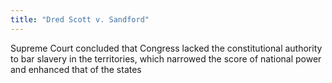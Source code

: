 ```yaml
---
title: "Dred Scott v. Sandford"
---
```

Supreme Court concluded that Congress lacked the constitutional authority to bar slavery in the territories, which narrowed the score of national power and enhanced that of the states

